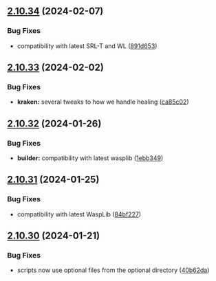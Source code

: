 ## [2.10.34](https://github.com/Torwent/wasp-free/compare/v2.10.33...v2.10.34) (2024-02-07)


### Bug Fixes

* compatibility with latest SRL-T and WL ([891d653](https://github.com/Torwent/wasp-free/commit/891d65384fea6c2c192365997c2d5d771345efc9))



## [2.10.33](https://github.com/Torwent/wasp-free/compare/v2.10.32...v2.10.33) (2024-02-02)


### Bug Fixes

* **kraken:** several tweaks to how we handle healing ([ca85c02](https://github.com/Torwent/wasp-free/commit/ca85c02cf6a8c91d3e901aa442ac4f1899934f4a))



## [2.10.32](https://github.com/Torwent/wasp-free/compare/v2.10.31...v2.10.32) (2024-01-26)


### Bug Fixes

* **builder:** compatibility with latest wasplib ([1ebb349](https://github.com/Torwent/wasp-free/commit/1ebb349b01888decc68a6008d18d26a3b48eeb11))



## [2.10.31](https://github.com/Torwent/wasp-free/compare/v2.10.30...v2.10.31) (2024-01-25)


### Bug Fixes

* compatibility with latest WaspLib ([84bf227](https://github.com/Torwent/wasp-free/commit/84bf227e6a02fa76c2f54110a8d27e0bf5877b56))



## [2.10.30](https://github.com/Torwent/wasp-free/compare/v2.10.29...v2.10.30) (2024-01-21)


### Bug Fixes

* scripts now use optional files from the optional directory ([40b62da](https://github.com/Torwent/wasp-free/commit/40b62da086e8042f3a54a8911ac7cc8d684bf704))



